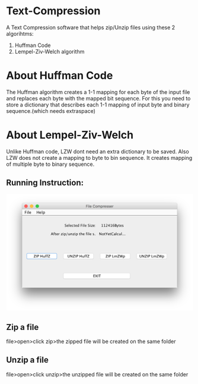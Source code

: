 # Text-Compression

A Text Compression software that helps zip/Unzip files using these 2 algorihtms:

1. Huffman Code
2. Lempel-Ziv-Welch algorithm

# About Huffman Code

The Huffman algorithm creates a 1-1 mapping for each byte of the input file 
and replaces each byte with the mapped bit sequence. For this you need 
to store a dictionary that describes each 1-1 mapping of input byte and
binary sequence.(which needs extraspace)

# About Lempel-Ziv-Welch

Unlike Huffman code, LZW dont need an extra dictionary to be saved. Also
LZW does not create a mapping to byte to bin sequence. It creates mapping
of multiple byte to binary sequence.

## Running Instruction:

![](TC_image.png)

## Zip a file
file>open>click zip>the zipped file will be created on the same folder


## Unzip a file
file>open>click unzip>the unzipped file will be created on the same folder

